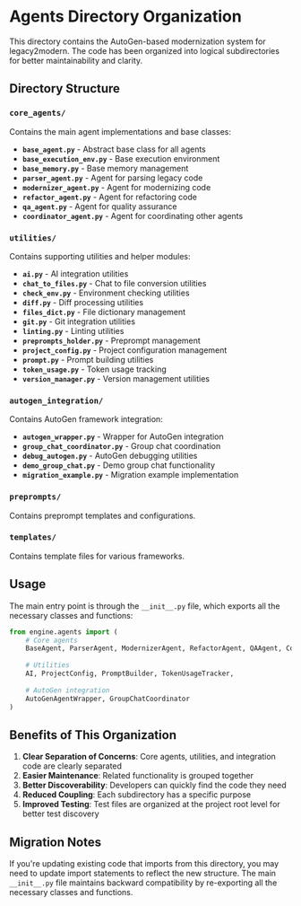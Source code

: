 # Agents Directory Organization

This directory contains the AutoGen-based modernization system for legacy2modern. The code has been organized into logical subdirectories for better maintainability and clarity.

## Directory Structure

### `core_agents/`
Contains the main agent implementations and base classes:

- **`base_agent.py`** - Abstract base class for all agents
- **`base_execution_env.py`** - Base execution environment
- **`base_memory.py`** - Base memory management
- **`parser_agent.py`** - Agent for parsing legacy code
- **`modernizer_agent.py`** - Agent for modernizing code
- **`refactor_agent.py`** - Agent for refactoring code
- **`qa_agent.py`** - Agent for quality assurance
- **`coordinator_agent.py`** - Agent for coordinating other agents

### `utilities/`
Contains supporting utilities and helper modules:

- **`ai.py`** - AI integration utilities
- **`chat_to_files.py`** - Chat to file conversion utilities
- **`check_env.py`** - Environment checking utilities
- **`diff.py`** - Diff processing utilities
- **`files_dict.py`** - File dictionary management
- **`git.py`** - Git integration utilities
- **`linting.py`** - Linting utilities
- **`preprompts_holder.py`** - Preprompt management
- **`project_config.py`** - Project configuration management
- **`prompt.py`** - Prompt building utilities
- **`token_usage.py`** - Token usage tracking
- **`version_manager.py`** - Version management utilities

### `autogen_integration/`
Contains AutoGen framework integration:

- **`autogen_wrapper.py`** - Wrapper for AutoGen integration
- **`group_chat_coordinator.py`** - Group chat coordination
- **`debug_autogen.py`** - AutoGen debugging utilities
- **`demo_group_chat.py`** - Demo group chat functionality
- **`migration_example.py`** - Migration example implementation

### `preprompts/`
Contains preprompt templates and configurations.

### `templates/`
Contains template files for various frameworks.

## Usage

The main entry point is through the `__init__.py` file, which exports all the necessary classes and functions:

```python
from engine.agents import (
    # Core agents
    BaseAgent, ParserAgent, ModernizerAgent, RefactorAgent, QAAgent, CoordinatorAgent,
    
    # Utilities
    AI, ProjectConfig, PromptBuilder, TokenUsageTracker,
    
    # AutoGen integration
    AutoGenAgentWrapper, GroupChatCoordinator
)
```

## Benefits of This Organization

1. **Clear Separation of Concerns**: Core agents, utilities, and integration code are clearly separated
2. **Easier Maintenance**: Related functionality is grouped together
3. **Better Discoverability**: Developers can quickly find the code they need
4. **Reduced Coupling**: Each subdirectory has a specific purpose
5. **Improved Testing**: Test files are organized at the project root level for better test discovery

## Migration Notes

If you're updating existing code that imports from this directory, you may need to update import statements to reflect the new structure. The main `__init__.py` file maintains backward compatibility by re-exporting all the necessary classes and functions. 
